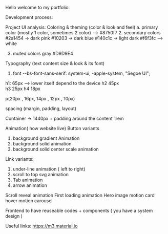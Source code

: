 Hello welcome to my portfolio:

Development process:

Project UI analysis:
Coloring & theming (color & look and feel)
a. primary color (mostly 1 color, sometimes 2 color) --> #8750f7 2. secondary colors
#2a1454 -> dark pink
#10203 -> dark blue
#140c1c -> light dark
#f6f3fc --> white

3.  muted colors
    gray #D9D9E4

Typography (text content size & look & its font)

1. font
   --bs-font-sans-serif: system-ui, -apple-system, "Segoe UI";

h1: 65px --> lower itself depend to the device
h2 45px  
 h3 25px
h4 18px

p(20px , 16px, 14px , 12px , 10px)

spacing (margin, padding, layout)

Container -> 1440px + padding around the content 1rem

Animation( how website live)
Button variants

1.  background gradient Animation
2.  background solid animation
3.  background solid center scale animation

Link variants:

1. under-line animation ( left to right)
2. scroll to top svg animation
3. Tab animation
4. arrow animation

Scroll reveal animation
First loading animation
Hero image motion
card hover motion
carousel

Frontend to have reuseable codes + components ( you have a system design )

Useful links:
https://m3.material.io


